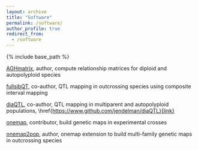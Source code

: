 ```yaml
---
layout: archive
title: "Software"
permalink: /software/
author_profile: true
redirect_from:
  - /software
---
```


{% include base_path %}

[AGHmatrix](https://cran.r-project.org/package=AGHmatrix), author, compute relationship matrices for diploid and autopolyploid species

[fullsibQT](https://www.github.com/augusto-garcia/fullsibQTL), co-author, QTL mapping in outcrossing species using composite interval mapping

[diaQTL](https://www.github.com/jendelman/diaQTL), co-author, QTL mapping in multiparent and autopolyploid populations, \href{https://www.github.com/jendelman/diaQTL}{link}

[onemap](https://cran.r-project.org/package=onemap), contributor, build genetic maps in experimental crosses

[onemap2pop](https://www.github.com/augusto-garcia/onemap2pop), author, onemap extension to build multi-family genetic maps in outcrossing species

